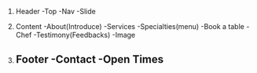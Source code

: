 <!-- Phân tích -->

1. Header
    -Top
    -Nav
    -Slide
2. Content
   -About(Introduce)
   -Services
   -Specialties(menu)
   -Book a table
   -Chef
   -Testimony(Feedbacks)
   -Image

3. Footer
   -Contact
   -Open Times
   -